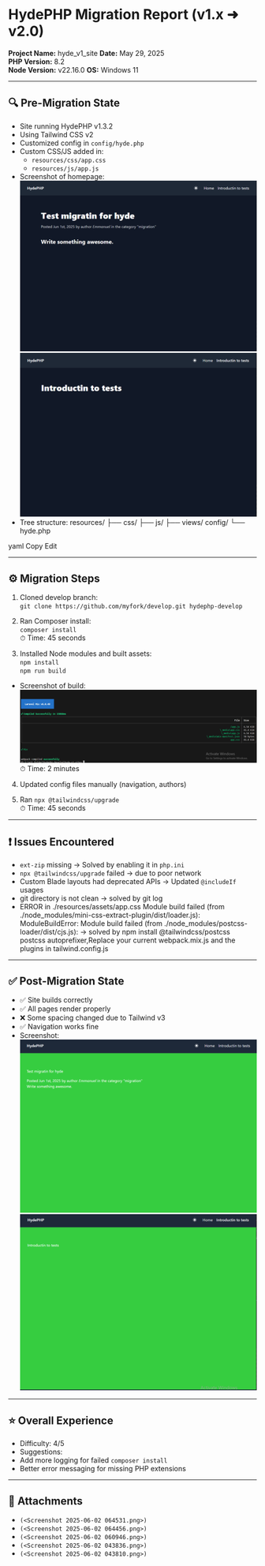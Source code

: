 # HydePHP Migration Report (v1.x ➜ v2.0)

**Project Name:** hyde_v1_site
**Date:** May 29, 2025  
**PHP Version:** 8.2  
**Node Version:** v22.16.0 
**OS:** Windows 11

---

## 🔍 Pre-Migration State

- Site running HydePHP v1.3.2
- Using Tailwind CSS v2
- Customized config in `config/hyde.php`
- Custom CSS/JS added in:
  - `resources/css/app.css`
  - `resources/js/app.js`
- Screenshot of homepage:![homepage before migration](<Screenshot 2025-06-02 043810.png>) ![post page before migration](<Screenshot 2025-06-02 043836.png>)
- Tree structure:
resources/
├── css/
├── js/
├── views/
config/
└── hyde.php

yaml
Copy
Edit

---

## ⚙ Migration Steps

1. Cloned develop branch:  
 `git clone https://github.com/myfork/develop.git hydephp-develop`

2. Ran Composer install:  
 `composer install`  
 ⏱ Time: 45 seconds

3. Installed Node modules and built assets:  
 `npm install`  
 `npm run build` 
 - Screenshot of build: ![build sucessfully](<Screenshot 2025-06-02 060946.png>)
 ⏱ Time: 2 minutes



4. Updated config files manually (navigation, authors)

5. Ran `npx @tailwindcss/upgrade`  
 ⏱ Time: 45 seconds

---

## ❗ Issues Encountered

- `ext-zip` missing → Solved by enabling it in `php.ini`
- `npx @tailwindcss/upgrade` failed → due to poor network
- Custom Blade layouts had deprecated APIs → Updated `@includeIf` usages
- git directory is not clean -> solved by git log
- ERROR in ./resources/assets/app.css
Module build failed (from ./node_modules/mini-css-extract-plugin/dist/loader.js):
ModuleBuildError: Module build failed (from ./node_modules/postcss-loader/dist/cjs.js): -> solved by npm install @tailwindcss/postcss postcss autoprefixer,Replace your current webpack.mix.js and the plugins in tailwind.config.js
---

## ✅ Post-Migration State

- ✅ Site builds correctly
- ✅ All pages render properly
- ❌ Some spacing changed due to Tailwind v3
- ✅ Navigation works fine
- Screenshot: ![post page after migration](<Screenshot 2025-06-02 064531.png>)  ![homepage after migration](<Screenshot 2025-06-02 064456.png>)

---

## ⭐ Overall Experience

- Difficulty: 4/5
- Suggestions:
- Add more logging for failed `composer install`
- Better error messaging for missing PHP extensions

---

## 📸 Attachments
- `(<Screenshot 2025-06-02 064531.png>)`
- `(<Screenshot 2025-06-02 064456.png>)`
- `(<Screenshot 2025-06-02 060946.png>)`
- `(<Screenshot 2025-06-02 043836.png>)`
- `(<Screenshot 2025-06-02 043810.png>)`
 
